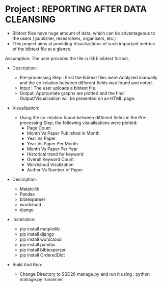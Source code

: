 # Project : REPORTING AFTER DATA CLEANSING
- Bibtext files have huge amount of data, which can be advantageous to the users ( publisher, researchers, organisers, etc.)
- This project aims at providing Visualizations of such important metrics of the bibtext file at a glance.

Assumption: The user provides the file in IEEE bibtext format.

- Description:
  - Pre-processing Step : First the Bibtext files were Analyzed manually and the co-relation between different fields was found and noted.
  - Input : The user uploads a bibtext file.
  - Output: Appropriate graphs are plotted and the final Output/Visualisation will be presented on an HTML page.
 
- Visualization:
  - Using the co-relation found between different fields in the Pre-processing Step, the following visualisations were plotted:
    - Page Count
    - Month Vs Paper Published In Month
    - Year Vs Paper
    - Year Vs Paper Per Month
    - Month Vs Paper Per Year
    - Historical trend for keyword
    - Overall Keyword Count
    - Wordcloud Visulization
    - Author Vs Number of Paper


- Description:
  - Matploilib
  - Pandas
  - bibtexparser
  - wordcloud
  - django
 
- Installation:
  - pip install matploilib
  - pip install django
  - pip install wordcloud
  - pip install pandas
  - pip install bibtexparser 
  - pip install OrderedDict

- Build And Run:
  - Change Directory to SSD26 manage.py and run it using : python manage.py runserver



    
      


